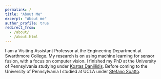 ```yaml
---
permalink: /
title: "About Me"
excerpt: "About me"
author_profile: true
redirect_from: 
  - /about/
  - /about.html
---
```


I am a Visiting Assistant Professor at the Engineering Department at Swarthmore College. My research is on using machine learning for sensor fusion, with a focus on computer vision. I finished my PhD at the University of Pennsylvania studying under [Kostas Daniilidis](https://www.cis.upenn.edu/~kostas/). Before coming to the University of Pennsylvania I studied at UCLA under [Stefano Soatto](http://web.cs.ucla.edu/~soatto/).
